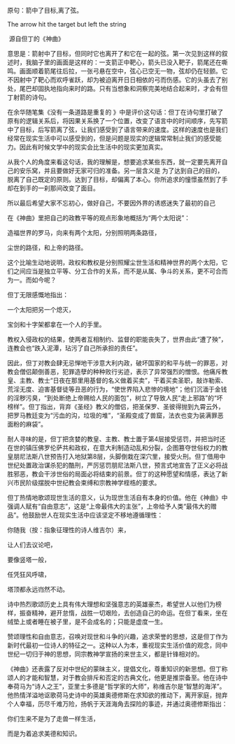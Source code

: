 原句：箭中了目标,离了弦。

The arrow hit the target but left the string

​         源自但丁的《神曲》

 

意思是：箭射中了目标，但同时它也离开了和它在一起的弦。第一次见到这样的叙述时，我脑子里的画面是这样的：一支箭正中靶心，箭头已没入靶子，箭尾还在嘶鸣。画面顺着箭尾往后拉，一张弓悬在空中，弦心已空无一物，弦却仍在轻颤。它不因射中了靶心而欢呼雀跃，却为被迫离开日日相依的弓而伤感。它的头虽去了别处，尾巴却固执地指向来时的路。只有当想象和洞察完美地结合起来时，才会有但丁射箭的诗句。

在余华随笔集《没有一条道路是重复的 》中是评价这句话：但丁在诗句里打破了原有的逻辑关系后，将因果关系换了一个位置，改变了语言中的时间顺序，先写箭中了目标，后写箭离了弦，让我们感受到了语言带来的速度。这样的速度也是我们经常在现实生活中可以感受到的，但是问题是现实的逻辑常常制止我们的感受能力。因此有时候文学中的现实会比生活中的现实更加真实。

从我个人的角度来看这句话，我的理解是，想要追求某些东西，就一定要先离开自己的安乐窝，并且要做好无家可归的准备。另一层含义是 为了达到自己的目的，脱离了自己既定的原则。达到了目标，却偏离了本心。你所追求的憧憬虽然到了手却在到手的一刹那间改变了面目。

所以最后希望大家不忘初心，做好自己，不要因外界的诱惑迷失了最初的自己

 

在《神曲》里把自己的政教平等的观点形象地概括为“两个太阳说”：

造福世界的罗马，向来有两个太阳，分别照明两条路径，

尘世的路径，和上帝的路径。

这个比喻生动地说明，政权和教权是分别照耀尘世生活和精神世界的两个太阳，它们之间应当是独立平等、分工合作的关系，而不是从属、争斗的关系，更不可合而为一。而如今呢？

但丁无限感慨地指出：

一个太阳把另一个熄灭，

宝剑和十字架都拿在一个人的手里。

教权入侵政权的结果，使两者互相制约、监督的职能丧失了，世界由此“遭了殃”，连教会也“跌入泥潭，玷污了自己所承担的责任”。

因此，但丁对教会肆无忌惮地干涉意大利内政，破坏国家的和平与统一的罪恶，对教会僧侣颠倒善恶，犯罪造孽的种种败行劣迹，表示了异常强烈的憎恨。他痛斥教皇、主教、教士“日夜在那里用基督的名义做着买卖”，干着买卖圣职，敲诈勒索、荒淫无度、迫害基督徒等丑恶的行为，“使世界陷入悲惨的境地”；他们沉湎于金钱的淫秽污臭，“到处断绝上帝赐给人民的面包”，树立了导致人民“走上邪路”的“坏榜样”。但丁指出，背弃《圣经》教义的僧侣，把圣保罗、圣彼得抛到九霄云外，把罗马教廷变为“污血的沟，垃圾的堆”，“圣殿变成了兽窟，法衣也变为装满罪恶面粉的麻袋”。

耐人寻味的是，但丁把贪婪的教皇、主教、教士置于第4层接受惩罚，并把当时还在世的镇压佛罗伦萨共和政权，在意大利制造动乱和分裂，企图篡夺世俗权力的教皇朋尼法斯八世预告打入地狱第8层，头脚倒栽在深穴里，接受火刑。但丁借用中世纪处置政治谋杀犯的酷刑，严厉惩罚朋尼法斯八世，预言式地宣告了正义必将战胜邪恶，教会干涉世俗的局面必将结束的前景。但丁的这种愿望和情感，表达了新兴市民阶级摆脱中世纪教会束缚和宗教神学桎梏的要求。

但丁热情地歌颂现世生活的意义，认为现世生活自有本身的价值。他在《神曲》中强调人赋有“自由意志”，这是“上帝最伟大的主张”，上帝给予人类“最伟大的赠品”。他鼓励世人在现实生活中应该坚定不移地遵循理性：

你随我（按：指象征理性的诗人维吉尔）来，

让人们去议论吧，

要像竖塔一般，

任凭狂风呼啸，

塔顶都永远岿然不动。

诗中热烈歌颂历史上具有伟大理想和坚强意志的英雄豪杰，希望世人以他们为榜样，振奋精神，避开怠惰，战胜一切艰险，去创造自己的命运。在但丁看来，坐在绒垫上或者睡在被子里，是不会成名的；只能是虚度一生。

赞颂理性和自由意志，召唤对现世和斗争的兴趣，追求荣誉的思想，这是但丁作为新时代最初一位诗人的特征之一。这种以人为本，重视现实生活价值的观念，同中世纪一切归于神的思想，同宗教神学宣扬的来世主义，都是针锋相对的。

《神曲》还表露了反对中世纪的蒙昧主义，提倡文化，尊重知识的新思想。但丁称颂人的才能和智慧，对于教会排斥和否定的古典文化，他更是推崇备至。他在诗中奉荷马为“诗人之王”，亚里士多德是“哲学家的大师”，称维吉尔是“智慧的海洋”。他热情洋溢地讴歌荷马史诗中的英雄奥德修斯在求知欲的推动下，离开家庭，抛弃个人幸福，历尽千难万险，扬帆于天涯海角去探险的事迹，并通过奥德修斯指出：

你们生来不是为了走兽一样生活，

而是为着追求美德和知识。

 

 

 

